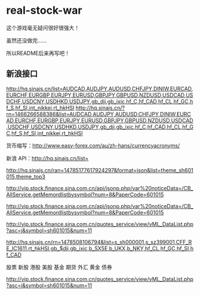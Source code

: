 # real-stock-war

这个游戏毫无疑问很好很强大！

虽然还没做完……

所以README后来再写吧！

## 新浪接口
http://hq.sinajs.cn/list=AUDCAD,AUDJPY,AUDUSD,CHFJPY,DINIW,EURCAD,EURCHF,EURGBP,EURJPY,EURUSD,GBPJPY,GBPUSD,NZDUSD,USDCAD,USDCHF,USDCNY,USDHKD,USDJPY,gb_dji,gb_ixic,hf_C,hf_CAD,hf_CL,hf_GC,hf_S,hf_SI,int_nikkei,rt_hkHSI
http://hq.sinajs.cn/?rn=1466266588386&list=AUDCAD,AUDJPY,AUDUSD,CHFJPY,DINIW,EURCAD,EURCHF,EURGBP,EURJPY,EURUSD,GBPJPY,GBPUSD,NZDUSD,USDCAD,USDCHF,USDCNY,USDHKD,USDJPY,gb_dji,gb_ixic,hf_C,hf_CAD,hf_CL,hf_GC,hf_S,hf_SI,int_nikkei,rt_hkHSI

货币缩写：http://www.easy-forex.com/au/zh-hans/currencyacronyms/

新浪 API：http://hq.sinajs.cn/list=

http://hq.sinajs.cn/ran=14785177617924297&format=json&list=theme_sh601015,theme_top3

http://vip.stock.finance.sina.com.cn/api/jsonp.php/var%20noticeData=/CB_AllService.getMemordlistbysymbol?num=8&PaperCode=601015

http://vip.stock.finance.sina.com.cn/api/jsonp.php/var%20noticeData=/CB_AllService.getMemordlistbysymbol?num=8&PaperCode=601015

http://vip.stock.finance.sina.com.cn/quotes_service/view/vML_DataList.php?asc=j&symbol=sh601015&num=11

http://hq.sinajs.cn/rn=1478508106794&list=s_sh000001,s_sz399001,CFF_RE_IC1611,rt_hkHSI,gb_$dji,gb_ixic,b_SX5E,b_UKX,b_NKY,hf_CL,hf_GC,hf_SI,hf_CAD

股票 新股 港股 美股 基金 期货 外汇 黄金 债券

http://vip.stock.finance.sina.com.cn/quotes_service/view/vML_DataList.php?asc=j&symbol=sh601015&num=11